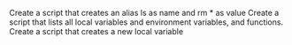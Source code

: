 Create a script that creates an alias ls as name and rm * as value
Create a script that lists all local variables and environment variables, and functions.
Create a script that creates a new local variable
